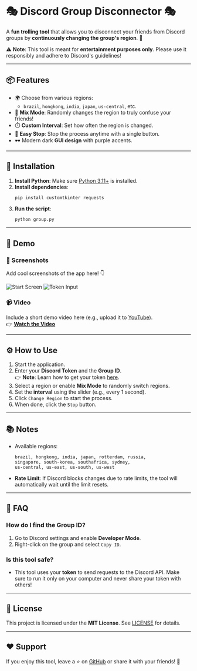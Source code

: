 
# 🎭 Discord Group Disconnector 🎭

A **fun trolling tool** that allows you to disconnect your friends from Discord groups by **continuously changing the group's region**. 🤪

⚠️ **Note**: This tool is meant for **entertainment purposes only**. Please use it responsibly and adhere to Discord's guidelines!

---

## 📦 Features

- 🌍 Choose from various regions:
  - `brazil`, `hongkong`, `india`, `japan`, `us-central`, etc.
- 🔄 **Mix Mode**: Randomly changes the region to truly confuse your friends!
- ⏱️ **Custom Interval**: Set how often the region is changed.
- 🛑 **Easy Stop**: Stop the process anytime with a single button.
- 🕶️ Modern dark **GUI design** with purple accents.

---

## 🚀 Installation

1. **Install Python**: Make sure [Python 3.11+](https://www.python.org/) is installed.
2. **Install dependencies**:
   ```bash
   pip install customtkinter requests
   ```
3. **Run the script**:
   ```bash
   python group.py
   ```

---

## 🎥 Demo

### 📸 Screenshots

Add cool screenshots of the app here! 👇

![Start Screen](https://via.placeholder.com/400x300?text=Start+Screen+Screenshot)
![Token Input](https://via.placeholder.com/400x300?text=Token+Input+Screenshot)

### 📹 Video

Include a short demo video here (e.g., upload it to [YouTube](https://www.youtube.com/)).  
👉 [**Watch the Video**](https://www.youtube.com/)

---

## ⚙️ How to Use

1. Start the application.
2. Enter your **Discord Token** and the **Group ID**.  
   👉 **Note**: Learn how to get your token [here](https://discordhelp.net/discord-token).  
3. Select a region or enable **Mix Mode** to randomly switch regions.
4. Set the **interval** using the slider (e.g., every 1 second).
5. Click `Change Region` to start the process.
6. When done, click the `Stop` button.

---

## 📚 Notes

- Available regions:
  ```text
  brazil, hongkong, india, japan, rotterdam, russia,
  singapore, south-korea, southafrica, sydney,
  us-central, us-east, us-south, us-west
  ```
- **Rate Limit**: If Discord blocks changes due to rate limits, the tool will automatically wait until the limit resets.

---

## 🤔 FAQ

### How do I find the Group ID?
1. Go to Discord settings and enable **Developer Mode**.
2. Right-click on the group and select `Copy ID`.

### Is this tool safe?
- This tool uses your **token** to send requests to the Discord API. Make sure to run it only on your computer and never share your token with others!

---

## 📄 License

This project is licensed under the **MIT License**. See [LICENSE](LICENSE) for details.

---

## ❤️ Support

If you enjoy this tool, leave a ⭐ on [GitHub](#) or share it with your friends! 🎉

